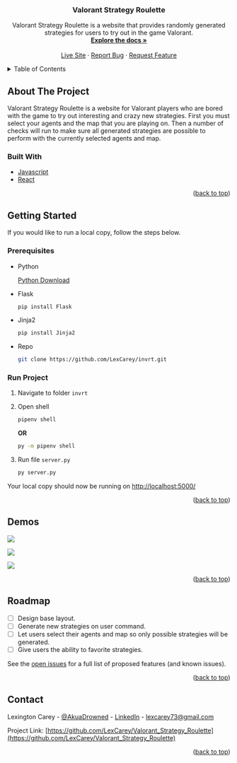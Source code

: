 <a name="readme-top"></a>

<!-- PROJECT LOGO -->
<div align="center">
  <a href="https://github.com/LexCarey/Valorant_Strategy_Roulette">
  </a>

<h3 align="center">Valorant Strategy Roulette</h3>

  <p align="center">
    Valorant Strategy Roulette is a website that provides randomly generated strategies for users to try out in the game Valorant.
    <br />
    <a href="https://github.com/LexCarey/Valorant_Strategy_Roulette"><strong>Explore the docs »</strong></a>
    <br />
    <br />
    <a href="https://lexingtoncarey.com/">Live Site</a>
    ·
    <a href="https://github.com/LexCarey/Valorant_Strategy_Roulette/issues">Report Bug</a>
    ·
    <a href="https://github.com/LexCarey/Valorant_Strategy_Roulette/issues">Request Feature</a>
  </p>
</div>



<!-- TABLE OF CONTENTS -->
<details>
  <summary>Table of Contents</summary>
  <ol>
    <li>
      <a href="#about-the-project">About The Project</a>
      <ul>
        <li><a href="#built-with">Built With</a></li>
      </ul>
    </li>
    <li>
      <a href="#getting-started">Getting Started</a>
      <ul>
        <li><a href="#prerequisites">Prerequisites</a></li>
        <li><a href="#run-project">Run Project</a></li>
      </ul>
    </li>
    <li><a href="#demos">Demos</a></li>
    <li><a href="#roadmap">Roadmap</a></li>
    <li><a href="#contact">Contact</a></li>
  </ol>
</details>



<!-- ABOUT THE PROJECT -->
## About The Project
Valorant Strategy Roulette is a website for Valorant players who are bored with the game to try out interesting and crazy new strategies. First you must select your agents and the map that you are playing on. Then a number of checks will run to make sure all generated strategies are possible to perform with the currently selected agents and map.

### Built With

* [Javascript](https://www.javascript.com/)
* [React](https://reactjs.org/)

<p align="right">(<a href="#readme-top">back to top</a>)</p>



<!-- GETTING STARTED -->
## Getting Started

If you would like to run a local copy, follow the steps below.

### Prerequisites

* Python

  [Python Download](https://www.python.org/downloads/)

* Flask
  ```sh
  pip install Flask
  ```
  
* Jinja2
  ```sh
  pip install Jinja2
  ```
  
* Repo
   ```sh
   git clone https://github.com/LexCarey/invrt.git
   ```
   
### Run Project

1. Navigate to folder `invrt`
2. Open shell
   ```sh
   pipenv shell
   ```
   **OR**
   
   ```sh
   py -m pipenv shell
   ```
3. Run file `server.py`
   ```sh
   py server.py
   ```
   
Your local copy should now be running on [http://localhost:5000/](http://localhost:5000/)

<p align="right">(<a href="#readme-top">back to top</a>)</p>



<!-- DEMOS EXAMPLES -->
## Demos

![](flask_app/static/all_imgs/readme_display.gif)

![](flask_app/static/all_imgs/readme_cart.gif)

![](flask_app/static/all_imgs/readme_checkout.gif)

<p align="right">(<a href="#readme-top">back to top</a>)</p>



<!-- ROADMAP -->
## Roadmap

- [ ] Design base layout.
- [ ] Generate new strategies on user command.
- [ ] Let users select their agents and map so only possible strategies will be generated.
- [ ] Give users the ability to favorite strategies.

See the [open issues](https://github.com/LexCarey/Valorant_Strategy_Roulette/issues) for a full list of proposed features (and known issues).

<p align="right">(<a href="#readme-top">back to top</a>)</p>



<!-- CONTACT -->
## Contact

Lexington Carey - [@AkuaDrowned](https://twitter.com/AkuaDrowned) - [LinkedIn](https://www.linkedin.com/in/lexington-carey/) - lexcarey73@gmail.com

Project Link: [https://github.com/LexCarey/Valorant_Strategy_Roulette](https://github.com/LexCarey/Valorant_Strategy_Roulette)

<p align="right">(<a href="#readme-top">back to top</a>)</p>
